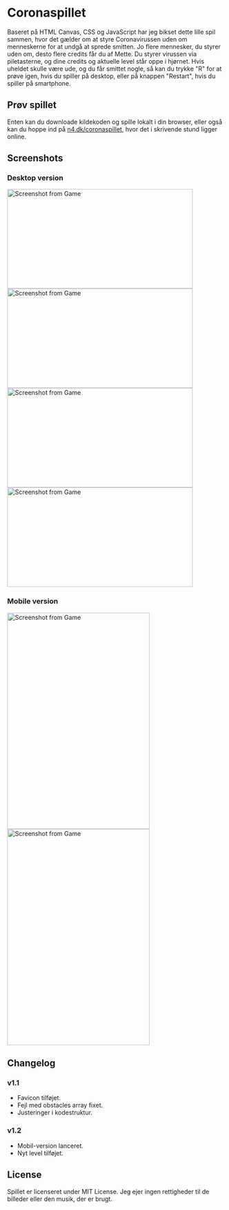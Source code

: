 # Coronaspillet

Baseret på HTML Canvas, CSS og JavaScript har jeg bikset dette lille spil sammen, hvor det gælder om at styre Coronavirussen uden om menneskerne for at undgå at sprede smitten. Jo flere mennesker, du styrer uden om, desto flere credits får du af Mette. Du styrer virussen via piletasterne, og dine credits og aktuelle level står oppe i hjørnet. Hvis uheldet skulle være ude, og du får smittet nogle, så kan du trykke "R" for at prøve igen, hvis du spiller på desktop, eller på knappen "Restart", hvis du spiller på smartphone.

## Prøv spillet

Enten kan du downloade kildekoden og spille lokalt i din browser, eller også kan du hoppe ind på [n4.dk/coronaspillet](http://n4.dk/coronaspillet), hvor det i skrivende stund ligger online.

## Screenshots

### Desktop version

<img src="https://i.imgur.com/gYt5ME8.png" alt="Screenshot from Game" width="430" height="230" /> <img src="https://i.imgur.com/bwbQ2q2.png" alt="Screenshot from Game" width="430" height="230" /> <img src="https://i.imgur.com/8F4QnrV.png" alt="Screenshot from Game" width="430" height="230" /> <img src="https://i.imgur.com/AgXee7Z.png" alt="Screenshot from Game" width="430" height="230" />

### Mobile version

<img src="https://i.imgur.com/MTtgdfx.png" alt="Screenshot from Game" width="330" height="500" /> <img src="https://i.imgur.com/mod2dcm.png" alt="Screenshot from Game" width="330" height="500" />

## Changelog

### v1.1

- Favicon tilføjet.
- Fejl med obstacles array fixet.
- Justeringer i kodestruktur.

### v1.2

- Mobil-version lanceret.
- Nyt level tilføjet.

## License

Spillet er licenseret under MIT License. Jeg ejer ingen rettigheder til de billeder eller den musik, der er brugt.
